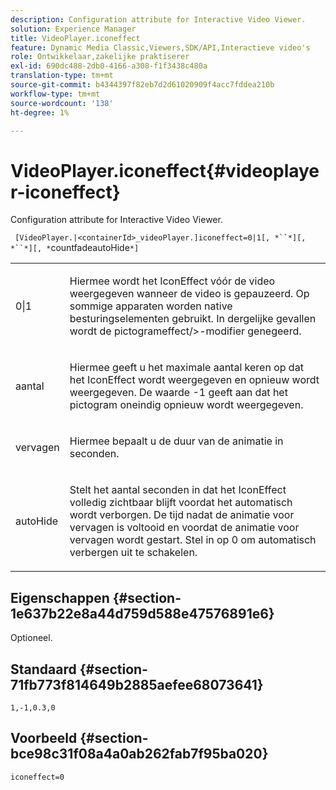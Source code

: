 ```yaml
---
description: Configuration attribute for Interactive Video Viewer.
solution: Experience Manager
title: VideoPlayer.iconeffect
feature: Dynamic Media Classic,Viewers,SDK/API,Interactieve video's
role: Ontwikkelaar,zakelijke praktiserer
exl-id: 690dc488-2db0-4166-a308-f1f3438c480a
translation-type: tm+mt
source-git-commit: b4344397f82eb7d2d61020909f4acc7fddea210b
workflow-type: tm+mt
source-wordcount: '138'
ht-degree: 1%

---
```


# VideoPlayer.iconeffect{#videoplayer-iconeffect}

Configuration attribute for Interactive Video Viewer.

` [VideoPlayer.|<containerId>_videoPlayer.]iconeffect=0|1[, *``*][, *``*][, *`countfadeautoHide`*]`

<table id="table_441553CD34C94A58A9D7CBF772DEDDB6"> 
 <tbody> 
  <tr> 
   <td colname="col1"> <p> <span class="codeph"> 0|1</span> </p> </td> 
   <td colname="col2"> <p> Hiermee wordt het IconEffect vóór de video weergegeven wanneer de video is gepauzeerd. Op sommige apparaten worden native besturingselementen gebruikt. In dergelijke gevallen wordt de pictogrameffect<span class="codeph">/&gt;-modifier genegeerd.</span> </p> </td> 
  </tr> 
  <tr> 
   <td colname="col1"> <p> <span class="codeph"><span class="varname"> aantal</span></span> </p> </td> 
   <td colname="col2"> <p> Hiermee geeft u het maximale aantal keren op dat het IconEffect wordt weergegeven en opnieuw wordt weergegeven. De waarde <span class="codeph"> -1</span> geeft aan dat het pictogram oneindig opnieuw wordt weergegeven. </p> </td> 
  </tr> 
  <tr> 
   <td colname="col1"> <p> <span class="codeph"><span class="varname"> vervagen</span></span> </p> </td> 
   <td colname="col2"> <p> Hiermee bepaalt u de duur van de animatie in seconden. </p> </td> 
  </tr> 
  <tr> 
   <td colname="col1"> <p> <span class="codeph"><span class="varname"> autoHide</span></span> </p> </td> 
   <td colname="col2"> <p> Stelt het aantal seconden in dat het IconEffect volledig zichtbaar blijft voordat het automatisch wordt verborgen. De tijd nadat de animatie voor vervagen is voltooid en voordat de animatie voor vervagen wordt gestart. Stel in op <span class="codeph"> 0</span> om automatisch verbergen uit te schakelen. </p> </td> 
  </tr> 
 </tbody> 
</table>

## Eigenschappen {#section-1e637b22e8a44d759d588e47576891e6}

Optioneel.

## Standaard {#section-71fb773f814649b2885aefee68073641}

`1,-1,0.3,0`

## Voorbeeld {#section-bce98c31f08a4a0ab262fab7f95ba020}

`iconeffect=0`
